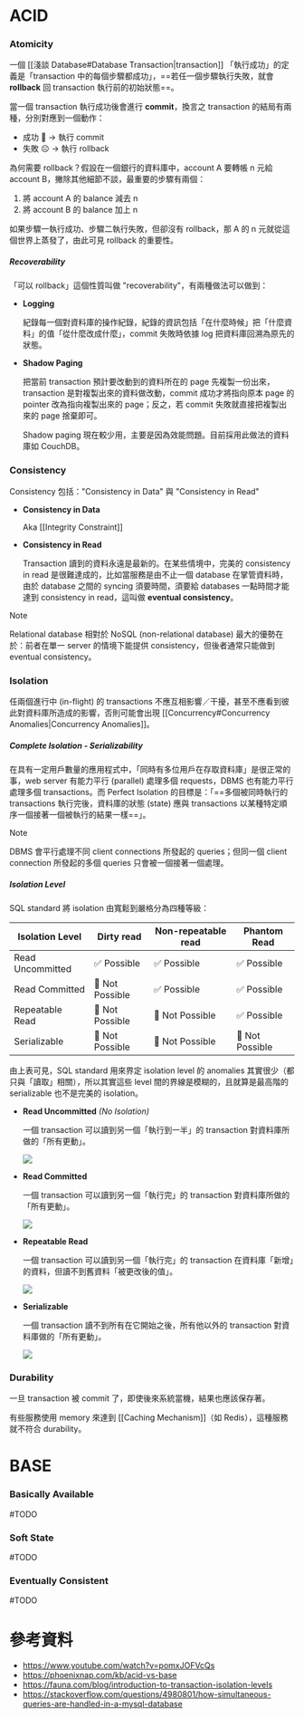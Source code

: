 # ACID

### Atomicity

一個 [[淺談 Database#Database Transaction|transaction]] 「執行成功」的定義是「transaction 中的每個步驟都成功」，==若任一個步驟執行失敗，就會 **rollback** 回 transaction 執行前的初始狀態==。

當一個 transaction 執行成功後會進行 **commit**，換言之 transaction 的結局有兩種，分別對應到一個動作：

- 成功 🙂 → 執行 commit
- 失敗 ☹️ → 執行 rollback

為何需要 rollback？假設在一個銀行的資料庫中，account A 要轉帳 n 元給 account B，撇除其他細節不談，最重要的步驟有兩個：

1. 將 account A 的 balance 減去 n
2. 將 account B 的 balance 加上 n

如果步驟一執行成功、步驟二執行失敗，但卻沒有 rollback，那 A 的 n 元就從這個世界上蒸發了，由此可見 rollback 的重要性。

##### Recoverability

「可以 rollback」這個性質叫做 "recoverability"，有兩種做法可以做到：

- **Logging**

    紀錄每一個對資料庫的操作紀錄，紀錄的資訊包括「在什麼時候」把「什麼資料」的值「從什麼改成什麼」，commit 失敗時依據 log 把資料庫回溯為原先的狀態。

- **Shadow Paging**

    把當前 transaction 預計要改動到的資料所在的 page 先複製一份出來，transaction 是對複製出來的資料做改動，commit 成功才將指向原本 page 的 pointer 改為指向複製出來的 page；反之，若 commit 失敗就直接把複製出來的 page 捨棄即可。

    Shadow paging 現在較少用，主要是因為效能問題。目前採用此做法的資料庫如 CouchDB。

### Consistency

Consistency 包括："Consistency in Data" 與 "Consistency in Read"

- **Consistency in Data**

    Aka [[Integrity Constraint]]

- **Consistency in Read**

    Transaction 讀到的資料永遠是最新的。在某些情境中，完美的 consistency in read 是很難達成的，比如當服務是由不止一個 database 在掌管資料時，由於 database 之間的 syncing 須要時間，須要給 databases 一點時間才能達到 consistency in read，這叫做 **eventual consistency**。

>[!Note]
>Relational database 相對於 NoSQL (non-relational database) 最大的優勢在於：前者在單一 server 的情境下能提供 consistency，但後者通常只能做到 eventual consistency。

### Isolation

任兩個進行中 (in-flight) 的 transactions 不應互相影響／干擾，甚至不應看到彼此對資料庫所造成的影響，否則可能會出現 [[Concurrency#Concurrency Anomalies|Concurrency Anomalies]]。

##### Complete Isolation - Serializability

在具有一定用戶數量的應用程式中，「同時有多位用戶在存取資料庫」是很正常的事，web server 有能力平行 (parallel) 處理多個 requests，DBMS 也有能力平行處理多個 transactions。而 Perfect Isolation 的目標是：「==多個被同時執行的 transactions 執行完後，資料庫的狀態 (state) 應與 transactions 以某種特定順序一個接著一個被執行的結果一樣==」。

>[!Note]
>DBMS 會平行處理不同 client connections 所發起的 queries；但同一個 client connection 所發起的多個 queries 只會被一個接著一個處理。

##### Isolation Level

SQL standard 將 isolation 由寬鬆到嚴格分為四種等級：

|Isolation Level|Dirty read|Non-repeatable read|Phantom Read|
|---|---|---|---|
|Read Uncommitted|✅ Possible|✅ Possible|✅ Possible|
|Read Committed|🚫 Not Possible|✅ Possible|✅ Possible|
|Repeatable Read|🚫 Not Possible|🚫 Not Possible|✅ Possible|
|Serializable|🚫 Not Possible|🚫 Not Possible|🚫 Not Possible|

由上表可見，SQL standard 用來界定 isolation level 的 anomalies 其實很少（都只與「讀取」相關），所以其實這些 level 間的界線是模糊的，且就算是最高階的 serializable 也不是完美的 isolation。

- **Read Uncommitted** *(No Isolation)*

    一個 transaction 可以讀到另一個「執行到一半」的 transaction 對資料庫所做的「所有更動」。

    ![](<https://raw.githubusercontent.com/Jamison-Chen/KM-software/master/img/read-uncommitted.png>)

- **Read Committed**

    一個 transaction 可以讀到另一個「執行完」的 transaction 對資料庫所做的「所有更動」。

    ![](<https://raw.githubusercontent.com/Jamison-Chen/KM-software/master/img/read-committed.png>)

- **Repeatable Read**

    一個 transaction 可以讀到另一個「執行完」的 transaction 在資料庫「新增」的資料，但讀不到舊資料「被更改後的值」。

    ![](<https://raw.githubusercontent.com/Jamison-Chen/KM-software/master/img/repeatable-read.png>)

- **Serializable**

    一個 transaction 讀不到所有在它開始之後，所有他以外的 transaction 對資料庫做的「所有更動」。

    ![](<https://raw.githubusercontent.com/Jamison-Chen/KM-software/master/img/serializable.png>)

### Durability

一旦 transaction 被 commit 了，即使後來系統當機，結果也應該保存著。

有些服務使用 memory 來達到 [[Caching Mechanism]]（如 Redis），這種服務就不符合 durability。

# BASE

### Basically Available

#TODO 

### Soft State

#TODO 

### Eventually Consistent

#TODO 

# 參考資料

- <https://www.youtube.com/watch?v=pomxJOFVcQs>
- <https://phoenixnap.com/kb/acid-vs-base>
- <https://fauna.com/blog/introduction-to-transaction-isolation-levels>
- <https://stackoverflow.com/questions/4980801/how-simultaneous-queries-are-handled-in-a-mysql-database>
